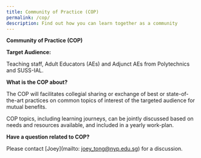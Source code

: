 ```yaml
---
title: Community of Practice (COP)
permalink: /cop/
description: Find out how you can learn together as a community
---
```

**Community of Practice (COP)**

**Target Audience:** 

Teaching staff, Adult Educators (AEs) and Adjunct AEs from Polytechnics and SUSS-IAL.

**What is the COP about?**

The COP will facilitates collegial sharing or exchange of best or state-of-the-art practices on common topics of interest of the targeted audience for mutual benefits.

COP topics, including learning journeys, can be jointly discussed based on needs and resources available, and included in a yearly work-plan.

**Have a question related to COP?**

Please contact [Joey](mailto: joey_tong@nyp.edu.sg) for a discussion.


